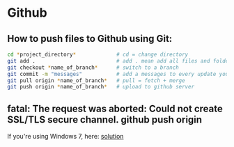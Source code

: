 # Github
 
## How to push files to Github using Git:

```sh
cd *project_directory*             # cd = change directory
git add .                          # add . mean add all files and folders in the directory, you can specify one file or folder like "git add bleble.exe" or "git add ble"
git checkout *name_of_branch*      # switch to a branch
git commit -m "messages"           # add a messages to every update you made on the project
git pull origin *name_of_branch*   # pull = fetch + merge
git push origin *name_of_branch*   # upload to github server
```

## fatal: The request was aborted: Could not create SSL/TLS secure channel. github push origin
If you're using Windows 7, here: [solution](https://support.microsoft.com/en-us/topic/update-to-enable-tls-1-1-and-tls-1-2-as-default-secure-protocols-in-winhttp-in-windows-c4bd73d2-31d7-761e-0178-11268bb10392#:~:text=Enable%20TLS%201.1%20and%201.2%20on%20Windows%207%20at%20the%20SChannel%20component%20level)
